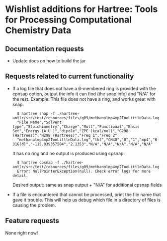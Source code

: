 #  Wishlist additions for Hartree: Tools for Processing Computational Chemistry Data

## Documentation requests

* Update docs on how to build the jar

## Requests related to current functionality

* If a log file that does not have a 6-membered ring is provided with the cpnsap option, output the info it can find (the snap info) and "N/A" for the rest.
  Example: This file does not have a ring, and works great with snap:

        $ hartree snap -f ./hartree-antlr/src/test/resources/files/g09/methanolmp4mp2TooLittleData.log
        "File Name","Solvent type","Stoichiometry","Charge","Mult","Functional","Basis Set","Energy (A.U.)","dipole","ZPE (kcal/mol)","G298 (Hartrees)","H298 (Hartrees)","Freq 1","Freq 2"
        "methanolmp4mp2TooLittleData.log","thf","CH4O","0","1","mp4","6-31G(d)","-115.039357504","2.1353","N/A","N/A","N/A","N/A","N/A"

  It has no ring and no output is produced using cpsnap:

        $ hartree cpsnap -f ./hartree-antlr/src/test/resources/files/g09/methanolmp4mp2TooLittleData.log
        Error: NullPointerException(null). Check error logs for more detail.

  Desired output: same as snap output + "N/A" for additional cpsnap fields

* If a file is encountered that cannot be processed, print the file name that gave it trouble. This will help us debug which file in a directory of files is causing the problem.

## Feature requests

None right now!



